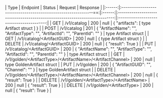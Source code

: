 |  Type  |                          Endpoint                                 | Status |                                    Request                                   |                  Response                 |
|:------:|:---------------------------------------------------------------==:|:------:|:----------------------------------------------------------------------------:|:-----------------------------------------:|
|   GET  |                         /v1/catalog                               |   200  |                                     null                                     | { "artifacts": [ type Artifact struct ] } |
|  POST  |                         /v1/catalog                               |   201  | { "ArtifactName": "", "ArtifactType": "", "ArtifactId": "", "ParentId": "" } |            type Artifact struct           |
|   GET  |                 /v1/catalog/\<ArtifactGUID\>                      |   200  |                                     null                                     |          { type Artifact struct }         |
| DELETE |                 /v1/catalog/\<ArtifactGUID\>                      |   200  |                                     null                                     |             { "result": True }            |
|   PUT  |                 /v1/catalog/\<ArtifactGUID\>                      |   200  | { "ArtifactName": "", "ArtifactType": "", "ArtifactId": "", "ParentId": "" } |            type Artifact struct           |
|   GET  | /v1/golden/\<ArtifactType>/\<ArtifactName\>/\<ArtifactChannel\>   |   200  |                                     null                                     |         type GoldenArtifact struct        |
|   PUT  |                         /v1/golden                                |   200  |                     { "ArtifactGUID": "", "Channel": "" }                    |         type GoldenArtifact struct        |
| DELETE | /v1/golden/\<ArtifactType\>/\<ArtifactName\>/\<ArtifactChannel\>  |   200  |                                     null                                     |             { "result": True }            |
| DELETE |          /v1/golden/\<ArtifactType\>/\<ArtifactName\>             |   200  |                                     null                                     |             { "result": True }            |
| DELETE |                  /v1/golden/\<ArtifactType\>                      |   200  |                                     null                                     |             { "result": True }            |
